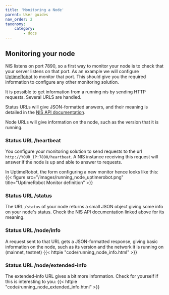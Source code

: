 ```yaml
---
title: 'Monitoring a Node'
parent: User guides
nav_order: 2
taxonomy:
    category:
        - docs
---
```


## Monitoring your node

NIS listens on port 7890, so a first way to monitor your node is to check that your server listens on that port.
As an example we will configure [UptimeRobot](https://uptimerobot.com/) to monitor that port. This should give you
the required information to configure any other monitoring solution.

It is possible to get information from a running nis by sending HTTP requests. Several URLS are handled.

Status URLs will give JSON-formatted answers, and their meaning is detailed in the [NIS API documentation](http://bob.nem.ninja/docs/#nemRequestResult).

Node URLs will give information on the node, such as the version that it is running.

### Status URL /heartbeat

You configure your monitoring solution to send requests to the url `http://YOUR_IP:7890/heartbeat`. A NIS instance
receiving this request will answer if the node is up and able to answer to requests.

In UptimeRobot, the form configuring a new monitor hence looks like this:
{{< figure src="/images/running_node_uptimerobot.png" title="UptimeRobot Monitor definition" >}}

### Status URL /status

The URL `/status` of your node returns a small JSON object giving some info on your node's status.
Check the NIS API documentation linked above for its meaning.

### Status URL /node/info

A request sent to that URL gets a JSON-formatted response, giving basic information on the node, such as its version
and the network it is running on (mainnet, testnet)
{{< httpie "code/running_node_info.html" >}}

### Status URL /node/extended-info

The extended-info URL gives a bit more information. Check for yourself if this is interesting to you:
{{< httpie "code/running_node_extended_info.html" >}}
